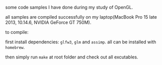 some code samples I have done during my study of OpenGL.

all samples are compiled successfully on my laptop(MacBook Pro 15 late 2013, 10.14.6, NVIDIA GeForce GT 750M).

to compile:

first install dependencies: `glfw3`, `glm` and `assimp`. all can be installed with `homebrew`.

then simply run `make` at root folder and check out all excutables.
